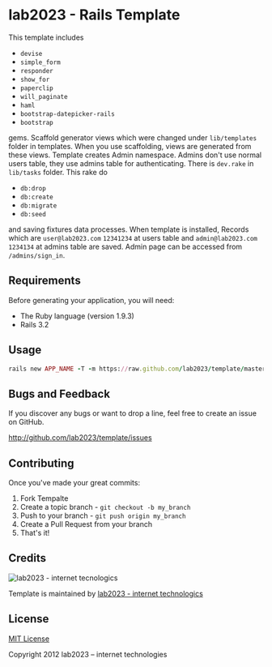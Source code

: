 lab2023 - Rails Template
=========

This template includes

* `devise`
* `simple_form`
* `responder`
* `show_for`
* `paperclip`
* `will_paginate`
* `haml`
* `bootstrap-datepicker-rails`
* `bootstrap`

gems. Scaffold generator views which were changed under `lib/templates`
folder in templates.  When you use scaffolding, views are generated from these views. Template creates Admin namespace.
Admins don't use normal users table, they use admins table for authenticating. There is `dev.rake` in `lib/tasks` folder.
This rake do

* `db:drop`
* `db:create`
* `db:migrate`
* `db:seed`

and saving fixtures data processes. When template is installed, Records
which are `user@lab2023.com`  `12341234` at users table and `admin@lab2023.com` `1234134` at admins table are saved. Admin
page can be accessed from `/admins/sign_in`.

Requirements
------------
Before generating your application, you will need:

* The Ruby language (version 1.9.3)
* Rails 3.2

Usage
-----
```ruby
rails new APP_NAME -T -m https://raw.github.com/lab2023/template/master/rails_template.rb
```

Bugs and  Feedback
------------
If you discover any bugs or want to drop a line, feel free to create an issue on GitHub.

http://github.com/lab2023/template/issues

Contributing
------------

Once you've made your great commits:

1. Fork Tempalte
2. Create a topic branch - `git checkout -b my_branch`
3. Push to your branch - `git push origin my_branch`
4. Create a Pull Request from your branch
5. That's it!

Credits
-------

![lab2023 - internet tecnologics](http://lab2023.com/wp-content/uploads/2011/07/logo.png)

Template is maintained  by [lab2023 - internet technologics](http://lab2023.com/)

License
-------

[MIT License](http://www.opensource.org/licenses/mit-license)

Copyright 2012 lab2023 – internet technologies
